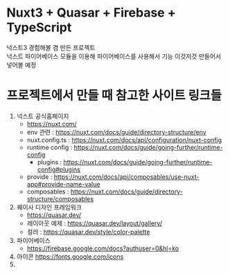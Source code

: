 # Nuxt3 + Quasar + Firebase + TypeScript

넉스트3 경험해볼 겸 만든 프로젝트  
넉스트 파이어베이스 모듈을 이용해 파이어베이스를 사용해서 기능 이것저것 만들어서 넣어볼 예정

# 프로젝트에서 만들 때 참고한 사이트 링크들

1. 넉스트 공식홈페이지
   - https://nuxt.com/
   - env 관련 : https://nuxt.com/docs/guide/directory-structure/env
   - nuxt.config.ts : https://nuxt.com/docs/api/configuration/nuxt-config
   - runtime config : https://nuxt.com/docs/guide/going-further/runtime-config
     - plugins : https://nuxt.com/docs/guide/going-further/runtime-config#plugins
   - provide : https://nuxt.com/docs/api/composables/use-nuxt-app#provide-name-value
   - composables : https://nuxt.com/docs/guide/directory-structure/composables
2. 퀘이사 디자인 프레임워크
   - https://quasar.dev/
   - 레이아웃 예제 : https://quasar.dev/layout/gallery/
   - 컬러 : https://quasar.dev/style/color-palette
3. 파이어베이스
   - https://firebase.google.com/docs?authuser=0&hl=ko
4. 아이콘
   https://fonts.google.com/icons
5.
